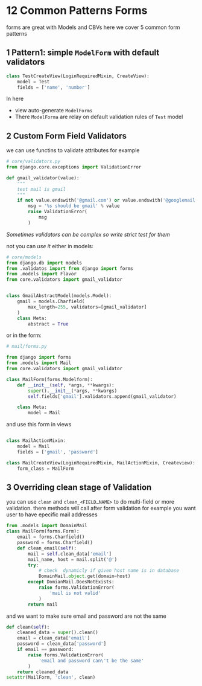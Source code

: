 # 12 Common Patterns Forms
forms are great with Models and CBVs here we cover 5 common form patterns

## 1 Pattern1: simple `ModelForm` with default validators
```python
class TestCreateView(LoginRequiredMixin, CreateView):
    model = Test
    fields = ['name', 'number']
```
In here
*   view auto-generate `ModelForms`
*   There `ModelForma` are relay on default validation rules of `Test` model

 
 ## 2 Custom Form Field Validators
 we can use functins to validate attributes for example
 ```python
 # core/validators.py
 from django.core.exceptions import ValidationError

 def gmail_validator(value):
     """
     test mail is gmail
     """
     if not value.endswith('@gmail.com') or value.endswith('@googlemail.com'):
         msg = '%s should be gmail' % value
         raise ValidationError(
             msg
         )
```
*Sometimes validators can be complex so write strict  test for them*


not you can *use it* either in models:

```python
# core/models
from django.db import models
from .validatos import from django import forms
from .models import Flavor
from core.validators import gmail_validator


class GmailAbstractModel(models.Model):
    gmail = models.Charfield(
        max_length=255, validators=[gmail_validator]
    )
    class Meta:
        abstract = True
```

or in the form:
```python
# mail/forms.py

from django import forms
from .models import Mail
from core.validators import gmail_validator

class MailForm(forms.Modelform):
    def __init__(self, *args, **kwargs):
        super().__init__(*args, **kwargs)
        self.fields['gmail'].validators.append(gmail_validator)

    class Meta:
        model = Mail
```
and use this form in views
```python

class MailActionMixin:
    model = Mail
    fields = ['gmail', 'password']

class MailCreateView(LoginRequiredMixin, MailActionMixin, Createview):
    form_class = MailForm
```


## 3 Overriding clean stage of Validation
you can use `clean` and `clean_<FIELDـNAME>` to do multi-field or more validation. there methods will call after form validation for example you want user to have epecific mail addresses
```python
from .models import DomainMail
class MailForm(forms.Form):
    email = forms.Charfield()
    password = forms.Charfield()
    def clean_email(self):
        mail = self.clean_data['email']
        mail_name, host = mail.split('@')
        try:
            # check  dynamicly if given host name is in database
            DomainMail.object.get(domain=host)
        except DomianMail.DoesNotExists:
            raise forms.ValidationError(
                'mail is not valid'
            )
        return mail
```
and we want to make sure email and password are not the same
```python
def clean(self):
    cleaned_data = super().clean()
    email = clean_data['email']
    password = clean_data['password']
    if email == password:
        raise forms.ValidationError(
            'email and password can\'t be the same'
        )
    return cleaned_data
setattr(MailForm, 'clean', clean)
```


